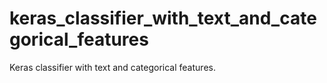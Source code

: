 # keras_classifier_with_text_and_categorical_features
Keras classifier with text and categorical features.
